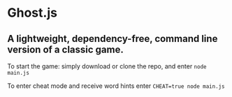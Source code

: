 # Ghost.js
## A lightweight, dependency-free, command line version of a classic game. 

To start the game: simply download or clone the repo, and enter `node main.js`

To enter cheat mode and receive word hints enter `CHEAT=true node main.js`

